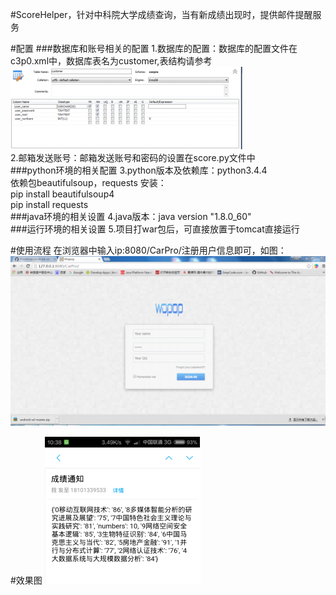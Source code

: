#ScoreHelper，针对中科院大学成绩查询，当有新成绩出现时，提供邮件提醒服务<br />

#配置
###数据库和账号相关的配置
1.数据库的配置：数据库的配置文件在c3p0.xml中，数据库表名为customer,表结构请参考<br />
![image](https://github.com/13141516/ScoreHelper/raw/master/CarPro/screenshot/three.png)<br />
2.邮箱发送账号：邮箱发送账号和密码的设置在score.py文件中<br />
###python环境的相关配置
3.python版本及依赖库：python3.4.4<br />
依赖包beautifulsoup，requests 安装：<br />
pip install beautifulsoup4<br />
pip install requests<br />
###java环境的相关设置
4.java版本：java version "1.8.0_60"<br />
###运行环境的相关设置
5.项目打war包后，可直接放置于tomcat直接运行<br />

#使用流程
在浏览器中输入ip:8080/CarPro/注册用户信息即可，如图：<br />
![image](https://github.com/13141516/ScoreHelper/raw/master/CarPro/screenshot/one.png)<br />

#效果图
![image](https://github.com/13141516/ScoreHelper/raw/master/CarPro/screenshot/four.png)<br />
